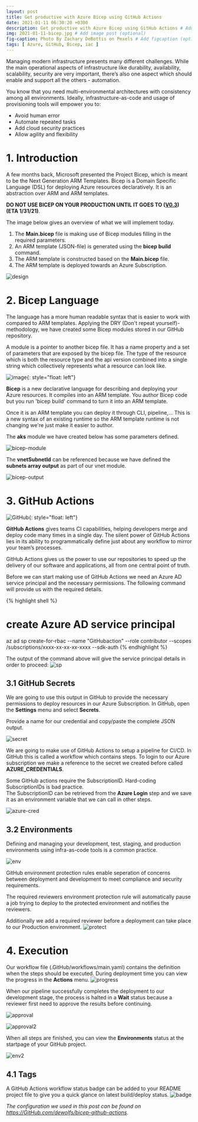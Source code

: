 ```yaml
---
layout: post
title: Get productive with Azure Bicep using GitHub Actions
date: 2021-01-11 06:30:20 +0300
description: Get productive with Azure Bicep using GitHub Actions # Add post description (optional)
img: 2021-01-11-bicep.jpg # Add image post (optional)
fig-caption: Photo By Zachary DeBottis on Pexels # Add figcaption (optional)
tags: [ Azure, GitHub, Bicep, iac ]
---
```

Managing modern infrastructure presents many different challenges. While the main operational aspects of infrastructure like durability, availability, scalability, security are very important, there’s also one aspect which should enable and support all the others - automation.

You know that you need multi-environmental architectures with consistency among all environments. Ideally, infrastructure-as-code and usage of provisioning tools will empower you to:
- Avoid human error
- Automate repeated tasks
- Add cloud security practices
- Allow agility and flexibility

# 1. Introduction

A few months back, Microsoft presented the Project Bicep, which is meant to be the Next Generation ARM Templates.
Bicep is a Domain Specific Language (DSL) for deploying Azure resources declaratively. It is an abstraction over ARM and ARM templates.

**DO NOT USE BICEP ON YOUR PRODUCTION UNTIL IT GOES TO ([V0.3](https://GitHub.com/Azure/bicep/projects)) (ETA 1/31/21)**.

The image below gives an overview of what we will implement today.

1. The **Main.bicep** file is making use of Bicep modules filling in the required parameters.
2. An ARM template (JSON-file) is generated using the **bicep build** command.
3. The ARM template is constructed based on the **Main.bicep** file.
4. The ARM template is deployed towards an Azure Subscription.

![design]({{site.baseurl}}/assets/img/2021-01-11-design.png)

# 2. Bicep Language

The language has a more human readable syntax that is easier to work with compared to ARM templates.
Applying the DRY (Don't repeat yourself)-methodology, we have created some Bicep modules stored in our GitHub repository.

A module is a pointer to another bicep file. It has a name property and a set of parameters that are exposed by the bicep file.
The type of the resource which is both the resource type and the api version combined into a single string which collectively represents what a resource can look like.

![image]({{site.baseurl}}/assets/img/2021-01-11-bicep.png){: style="float: left"}

**Bicep** is a new declarative language for describing and deploying your Azure resources.  It compiles into an ARM template.
You author Bicep code but you run 'bicep build' command to turn it into an ARM template.

Once it is an ARM template you can deploy it through CLI, pipeline,...
This is a new syntax of an existing runtime so the ARM template runtime is not changing we're just make it easier to author.

The **aks** module we have created below has some parameters defined.

![bicep-module]({{site.baseurl}}/assets/img/2021-01-11-bicep-module.png)

The **vnetSubnetId** can be referenced because we have defined the **subnets array output** as part of our vnet module.

![bicep-output]({{site.baseurl}}/assets/img/2021-01-11-bicep-output.png)

# 3. GitHub Actions

![GitHub]({{site.baseurl}}/assets/img/2021-01-11-GitHub-actions.png){: style="float: left"}

**GitHub Actions** gives teams CI capabilities, helping developers merge and deploy code many times in a single day. The silent power of GitHub Actions lies in its ability to programmatically define just about any workflow to mirror your team’s processes.

GitHub Actions gives us the power to use our repositories to speed up the delivery of our software and applications, all from one central point of truth.

Before we can start making use of GitHub Actions we need an Azure AD service principal and the necessary permissions. The following command will provide us with the required details.

{% highlight shell %}
# create Azure AD service principal
az ad sp create-for-rbac --name "GitHubaction" --role contributor --scopes /subscriptions/xxxx-xx-xx-xx-xxxx --sdk-auth
{% endhighlight %}

The output of the command above will give the service principal details in order to proceed:
![sp]({{site.baseurl}}/assets/img/2021-01-11-sp.png)

## 3.1 GitHub Secrets

We are going to use this output in GitHub to provide the necessary permissions to deploy resources in our Azure Subscription.
In GitHub, open the **Settings** menu and select **Secrets**. 

Provide a name for our credential and copy/paste the complete JSON output. 

![secret]({{site.baseurl}}/assets/img/2021-01-11-GitHub-secret.png)

We are going to make use of GitHub Actions to setup a pipeline for CI/CD.  In GitHub this is called a workflow which contains steps.
To login to our Azure subscription we make a reference to the secret we created before called **AZURE_CREDENTIALS**.

Some GitHub actions require the SubscriptionID.  Hard-coding SubscriptionIDs is bad practice.  
The SubscriptionID can be retrieved from the **Azure Login** step and we save it as an environment variable that we can call in other steps.

![azure-cred]({{site.baseurl}}/assets/img/2021-01-11-action-login.png)

## 3.2 Environments

Defining and managing your development, test, staging, and production environments using infra-as-code tools is a common practice. 

![env]({{site.baseurl}}/assets/img/2021-01-11-GitHub-env.png)

GitHub environment protection rules enable seperation of concerns between deployment and development to meet compliance and security requirements.

The required reviewers environment protection rule will automatically pause a job trying to deploy to the protected environment and notifies the reviewers.

Additionally we add a required reviewer before a deployment can take place to our Production environment.
![protect]({{site.baseurl}}/assets/img/2021-01-11-GitHub-env-protect.png)

# 4. Execution

Our workflow file (.GitHub/workflows/main.yaml) contains the definition when the steps should be executed. 
During deployment time you can view the progress in the **Actions** menu.
![progress]({{site.baseurl}}/assets/img/2021-01-11-GitHub-progress.png)

When our pipeline successfully completes the deployment to our development stage, the process is halted in a **Wait** status because a reviewer first need to approve the results before continuing.

![approval]({{site.baseurl}}/assets/img/2021-01-11-GitHub-approval.png)

![approval2]({{site.baseurl}}/assets/img/2021-01-11-GitHub-approval2.png)

When all steps are finished, you can view the **Environments** status at the startpage of your GitHub project.

![env2]({{site.baseurl}}/assets/img/2021-01-11-GitHub-env2.png)

## 4.1 Tags

A GitHub Actions workflow status badge can be added to your README project file to give you a quick glance on latest build/deploy status.
![badge]({{site.baseurl}}/assets/img/2021-01-11-GitHub-badge.png)

*The configuration we used in this post can be found on <https://GitHub.com/dewolfs/bicep-github-actions>.*